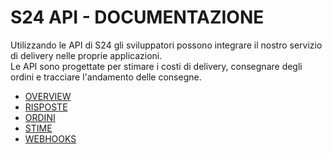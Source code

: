 S24 API - DOCUMENTAZIONE
========================
Utilizzando le API di S24 gli sviluppatori possono integrare il nostro servizio di delivery nelle proprie applicazioni.  
Le API sono progettate per stimare i costi di delivery, consegnare degli ordini e tracciare l'andamento delle consegne.  

- [OVERVIEW](it/SOMMARIO.md)
- [RISPOSTE](it/RISPOSTE.md)
- [ORDINI](it/ORDINI.md)
- [STIME](it/STIME.md)
- [WEBHOOKS](it/WEBHOOKS.md)
